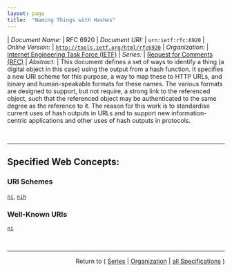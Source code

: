 ```yaml
---
layout: page
title:  "Naming Things with Hashes"
---
```


| *Document Name:* | RFC 6920
| *Document URI:* | `urn:ietf:rfc:6920`
| *Online Version:* | [`http://tools.ietf.org/html/rfc6920`](http://tools.ietf.org/html/rfc6920)
| *Organization:* | [Internet Engineering Task Force (IETF)](..  "List of specification series by this organization")
| *Series:* | [Request for Comments (RFC)](.  "List of specifications in this series")
| *Abstract:* | This document defines a set of ways to identify a thing (a digital object in this case) using the output from a hash function. It specifies a new URI scheme for this purpose, a way to map these to HTTP URLs, and binary and human-speakable formats for these names. The various formats are designed to support, but not require, a strong link to the referenced object, such that the referenced object may be authenticated to the same degree as the reference to it. The reason for this work is to standardise current uses of hash outputs in URLs and to support new information-centric applications and other uses of hash outputs in protocols.

<br/>
<hr/>

## Specified Web Concepts:

### URI Schemes

[`ni`](/concepts/uri-scheme/ni "A Named Identifier can be represented using the ni URI scheme that we specifically define for the name. However it is represented, the Named Identifier *names* a resource, and the mechanism used to dereference the name and to *locate* the named resource needs to be known by the entity that dereferences it."), [`nih`](/concepts/uri-scheme/nih "Fields in nih URIs are separated by a semicolon (;) character. The first field is a hash algorithm string, as in the ni URI format.")

### Well-Known URIs

[`ni`](/concepts/well-known-uri/ni "We define a mapping between URIs following the ni URI scheme and HTTP or HTTPS URLs that makes use of the .well-known URI by defining an &#34;ni&#34; suffix.")



<br/>
<hr/>

<p style="text-align: right">Return to ( <a href="./">Series</a> | <a href="../">Organization</a> | <a href="../../">all Specifications</a> )</p>